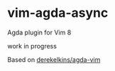 # vim-agda-async

Agda plugin for Vim 8

work in progress

Based on [derekelkins/agda-vim](https://github.com/derekelkins/agda-vim)
